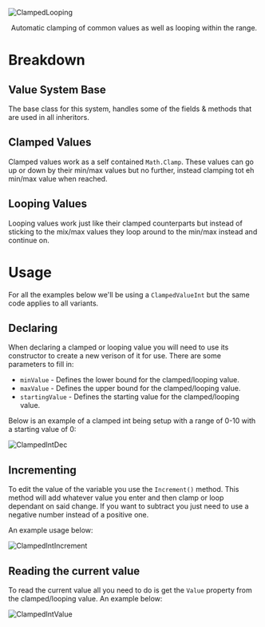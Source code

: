 ![ClampedLooping](https://user-images.githubusercontent.com/33253710/157117012-306df771-c90f-454c-b049-a409a4739a9e.jpg)
<p align=center>Automatic clamping of common values as well as looping within the range.</p>

# Breakdown

## Value System Base
The base class for this system, handles some of the fields & methods that are used in all inheritors. 

## Clamped Values
Clamped values work as a self contained <code>Math.Clamp</code>. These values can go up or down by their min/max values but no further, instead clamping tot eh min/max value when reached. 

## Looping Values
Looping values work just like their clamped counterparts but instead of sticking to the mix/max values they loop around to the min/max instead and continue on. 

# Usage
For all the examples below we'll be using a <code>ClampedValueInt</code> but the same code applies to all variants. 

## Declaring 
When declaring a clamped or looping value you will need to use its constructor to create a new verison of it for use. There are some parameters to fill in:
- <code>minValue</code> - Defines the lower bound for the clamped/looping value.
- <code>maxValue</code> - Defines the upper bound for the clamped/looping value.
- <code>startingValue</code> - Defines the starting value for the clamped/looping value.

Below is an example of a clamped int being setup with a range of 0-10 with a starting value of 0:

![ClampedIntDec](https://user-images.githubusercontent.com/33253710/157196944-33f2b826-305b-4dd2-94fd-a7e514df9263.png)

## Incrementing
To edit the value of the variable you use the <code>Increment()</code> method. This method will add whatever value you enter and then clamp or loop dependant on said change. If you want to subtract you just need to use a negative number instead of a positive one. 

An example usage below:

![ClampedIntIncrement](https://user-images.githubusercontent.com/33253710/157199628-07f73bd9-6e58-4880-a7fa-4b0ab04e014c.png)

## Reading the current value
To read the current value all you need to do is get the <code>Value</code> property from the clamped/looping value. An example below:

![ClampedIntValue](https://user-images.githubusercontent.com/33253710/157199058-8fadb29a-b819-44e9-a2b1-9d039543aff4.png)

